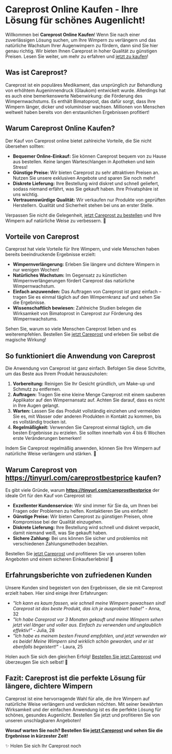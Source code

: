 # Careprost Online Kaufen - Ihre Lösung für schönes Augenlicht!

Willkommen bei **Careprost Online Kaufen**! Wenn Sie nach einer zuverlässigen Lösung suchen, um Ihre Wimpern zu verlängern und das natürliche Wachstum Ihrer Augenwimpern zu fördern, dann sind Sie hier genau richtig. Wir bieten Ihnen Careprost in hoher Qualität zu günstigen Preisen. Lesen Sie weiter, um mehr zu erfahren und [jetzt zu kaufen](https://tinyurl.com/careprostbestprice)!

## Was ist Careprost?

Careprost ist ein populäres Medikament, das ursprünglich zur Behandlung von erhöhtem Augeninnendruck (Glaukom) entwickelt wurde. Allerdings hat es auch eine bemerkenswerte Nebenwirkung: die Förderung des Wimpernwachstums. Es enthält Bimatoprost, das dafür sorgt, dass Ihre Wimpern länger, dicker und voluminöser wachsen. Millionen von Menschen weltweit haben bereits von den erstaunlichen Ergebnissen profitiert!

## Warum Careprost Online Kaufen?

Der Kauf von Careprost online bietet zahlreiche Vorteile, die Sie nicht übersehen sollten:

- **Bequemer Online-Einkauf:** Sie können Careprost bequem von zu Hause aus bestellen. Keine langen Warteschlangen in Apotheken und kein Stress!
- **Günstige Preise:** Wir bieten Careprost zu sehr attraktiven Preisen an. Nutzen Sie unsere exklusiven Angebote und sparen Sie noch mehr!
- **Diskrete Lieferung:** Ihre Bestellung wird diskret und schnell geliefert, sodass niemand erfährt, was Sie gekauft haben. Ihre Privatsphäre ist uns wichtig.
- **Vertrauenswürdige Qualität:** Wir verkaufen nur Produkte von geprüften Herstellern. Qualität und Sicherheit stehen bei uns an erster Stelle.

Verpassen Sie nicht die Gelegenheit, [jetzt Careprost zu bestellen](https://tinyurl.com/careprostbestprice) und Ihre Wimpern auf natürliche Weise zu verbessern. 🌟

## Vorteile von Careprost

Careprost hat viele Vorteile für Ihre Wimpern, und viele Menschen haben bereits beeindruckende Ergebnisse erzielt:

- **Wimpernverlängerung:** Erleben Sie längere und dichtere Wimpern in nur wenigen Wochen!
- **Natürliches Wachstum:** Im Gegensatz zu künstlichen Wimpernverlängerungen fördert Careprost das natürliche Wimpernwachstum.
- **Einfach anzuwenden:** Das Auftragen von Careprost ist ganz einfach – tragen Sie es einmal täglich auf den Wimpernkranz auf und sehen Sie die Ergebnisse.
- **Wissenschaftlich bewiesen:** Zahlreiche Studien belegen die Wirksamkeit von Bimatoprost in Careprost zur Förderung des Wimpernwachstums.

Sehen Sie, warum so viele Menschen Careprost lieben und es weiterempfehlen. Bestellen Sie [jetzt Careprost](https://tinyurl.com/careprostbestprice) und erleben Sie selbst die magische Wirkung!

## So funktioniert die Anwendung von Careprost

Die Anwendung von Careprost ist ganz einfach. Befolgen Sie diese Schritte, um das Beste aus Ihrem Produkt herauszuholen:

1. **Vorbereitung:** Reinigen Sie Ihr Gesicht gründlich, um Make-up und Schmutz zu entfernen.
2. **Auftragen:** Tragen Sie eine kleine Menge Careprost mit einem sauberen Applikator auf den Wimpernansatz auf. Achten Sie darauf, dass es nicht in Ihre Augen gelangt.
3. **Warten:** Lassen Sie das Produkt vollständig einziehen und vermeiden Sie es, mit Wasser oder anderen Produkten in Kontakt zu kommen, bis es vollständig trocken ist.
4. **Regelmäßigkeit:** Verwenden Sie Careprost einmal täglich, um die besten Ergebnisse zu erzielen. Sie sollten innerhalb von 4 bis 6 Wochen erste Veränderungen bemerken!

Indem Sie Careprost regelmäßig anwenden, können Sie Ihre Wimpern auf natürliche Weise verlängern und stärken. 💖

## Warum Careprost von https://tinyurl.com/careprostbestprice kaufen?

Es gibt viele Gründe, warum **https://tinyurl.com/careprostbestprice** der ideale Ort für den Kauf von Careprost ist:

- **Exzellenter Kundenservice:** Wir sind immer für Sie da, um Ihnen bei Fragen oder Problemen zu helfen. Kontaktieren Sie uns einfach!
- **Günstige Preise:** Wir bieten Careprost zu günstigen Preisen, ohne Kompromisse bei der Qualität einzugehen.
- **Diskrete Lieferung:** Ihre Bestellung wird schnell und diskret verpackt, damit niemand weiß, was Sie gekauft haben.
- **Sichere Zahlung:** Bei uns können Sie sicher und problemlos mit verschiedenen Zahlungsmethoden bezahlen.

Bestellen Sie [jetzt Careprost](https://tinyurl.com/careprostbestprice) und profitieren Sie von unseren tollen Angeboten und einem sicheren Einkaufserlebnis! 🎉

## Erfahrungsberichte von zufriedenen Kunden

Unsere Kunden sind begeistert von den Ergebnissen, die sie mit Careprost erzielt haben. Hier sind einige ihrer Erfahrungen:

- _"Ich kann es kaum fassen, wie schnell meine Wimpern gewachsen sind! Careprost ist das beste Produkt, das ich je ausprobiert habe!"_ - Anna, 32
- _"Ich habe Careprost vor 3 Monaten gekauft und meine Wimpern sehen jetzt viel länger und voller aus. Einfach zu verwenden und unglaublich effektiv!"_ - Julia, 28
- _"Ich habe es meinem besten Freund empfohlen, und jetzt verwenden wir es beide! Meine Wimpern sind wirklich schön geworden, und er ist ebenfalls begeistert!"_ - Laura, 25

Holen auch Sie sich den gleichen Erfolg! [Bestellen Sie jetzt Careprost](https://tinyurl.com/careprostbestprice) und überzeugen Sie sich selbst! 🌟

## Fazit: Careprost ist die perfekte Lösung für längere, dichtere Wimpern

Careprost ist eine hervorragende Wahl für alle, die ihre Wimpern auf natürliche Weise verlängern und verdicken möchten. Mit seiner bewährten Wirksamkeit und der einfachen Anwendung ist es die perfekte Lösung für schönes, gesundes Augenlicht. Bestellen Sie jetzt und profitieren Sie von unseren unschlagbaren Angeboten!

**Worauf warten Sie noch? Bestellen Sie [jetzt Careprost](https://tinyurl.com/careprostbestprice) und sehen Sie die Ergebnisse in kürzester Zeit!**

✨ Holen Sie sich Ihr Careprost noch
